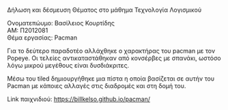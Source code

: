 Δήλωση και δέσμευση Θέματος στο μάθημα Τεχνολογία Λογισμικού 

Ονοματεπώυμο: Βασίλειος Κουρτίδης <br>
ΑΜ: Π2012081 <br>
Θέμα εργασίας: Pacman

Για το δεύτερο παραδοτέο αλλάχθηκε ο χαρακτήρας του pacman με τον Popeye. Οι τελείες αντικαταστάθηκαν από κονσέρβες με σπανάκι, ωστόσο
λόγω μικρού μεγέθους είναι δυσδιάκριτες.

Μέσω του tiled δημιουργήθηκε μια πίστα η οποία βασίζεται σε αυτήν του Pacman με κάποιες αλλαγές στις διαδρομές και στη δομή του. 

Link παιχνιδιού: https://billkelso.github.io/pacman/
